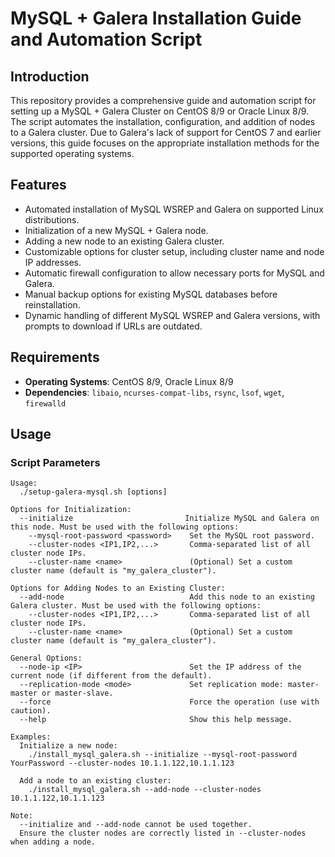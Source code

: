 # MySQL + Galera Installation Guide and Automation Script

## Introduction

This repository provides a comprehensive guide and automation script for setting up a MySQL + Galera Cluster on CentOS 8/9 or Oracle Linux 8/9. The script automates the installation, configuration, and addition of nodes to a Galera cluster. Due to Galera's lack of support for CentOS 7 and earlier versions, this guide focuses on the appropriate installation methods for the supported operating systems.

## Features

- Automated installation of MySQL WSREP and Galera on supported Linux distributions.
- Initialization of a new MySQL + Galera node.
- Adding a new node to an existing Galera cluster.
- Customizable options for cluster setup, including cluster name and node IP addresses.
- Automatic firewall configuration to allow necessary ports for MySQL and Galera.
- Manual backup options for existing MySQL databases before reinstallation.
- Dynamic handling of different MySQL WSREP and Galera versions, with prompts to download if URLs are outdated.

## Requirements

- **Operating Systems**: CentOS 8/9, Oracle Linux 8/9
- **Dependencies**: `libaio`, `ncurses-compat-libs`, `rsync`, `lsof`, `wget`, `firewalld`

## Usage

### Script Parameters

```plaintext
Usage:
  ./setup-galera-mysql.sh [options]

Options for Initialization:
  --initialize                         Initialize MySQL and Galera on this node. Must be used with the following options:
    --mysql-root-password <password>    Set the MySQL root password.
    --cluster-nodes <IP1,IP2,...>       Comma-separated list of all cluster node IPs.
    --cluster-name <name>               (Optional) Set a custom cluster name (default is "my_galera_cluster").

Options for Adding Nodes to an Existing Cluster:
  --add-node                            Add this node to an existing Galera cluster. Must be used with the following options:
    --cluster-nodes <IP1,IP2,...>       Comma-separated list of all cluster node IPs.
    --cluster-name <name>               (Optional) Set a custom cluster name (default is "my_galera_cluster").

General Options:
  --node-ip <IP>                        Set the IP address of the current node (if different from the default).
  --replication-mode <mode>             Set replication mode: master-master or master-slave.
  --force                               Force the operation (use with caution).
  --help                                Show this help message.

Examples:
  Initialize a new node:
    ./install_mysql_galera.sh --initialize --mysql-root-password YourPassword --cluster-nodes 10.1.1.122,10.1.1.123

  Add a node to an existing cluster:
    ./install_mysql_galera.sh --add-node --cluster-nodes 10.1.1.122,10.1.1.123

Note:
  --initialize and --add-node cannot be used together.
  Ensure the cluster nodes are correctly listed in --cluster-nodes when adding a node.
